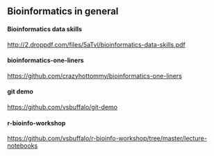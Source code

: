 ## Bioinformatics in general

#### Bioinformatics data skills
http://2.droppdf.com/files/5aTvl/bioinformatics-data-skills.pdf

#### bioinformatics-one-liners
https://github.com/crazyhottommy/bioinformatics-one-liners

#### git demo
https://github.com/vsbuffalo/git-demo

#### r-bioinfo-workshop
https://github.com/vsbuffalo/r-bioinfo-workshop/tree/master/lecture-notebooks
